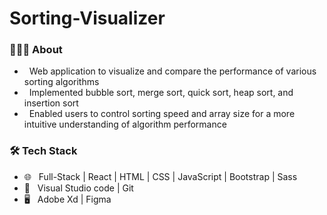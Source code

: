 # Sorting-Visualizer

<h3> 👨🏻‍💻 About </h3>

- &nbsp; Web application to visualize and compare the performance of various sorting algorithms
- &nbsp; Implemented bubble sort, merge sort, quick sort, heap sort, and insertion sort
- &nbsp; Enabled users to control sorting speed and array size for a more intuitive understanding of algorithm performance

<h3>🛠 Tech Stack</h3>

- 🌐 &nbsp; Full-Stack | React | HTML | CSS | JavaScript | Bootstrap | Sass
- 🔧 &nbsp; Visual Studio code  | Git
- 🖥 &nbsp; Adobe Xd | Figma
